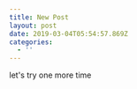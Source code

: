 ```yaml
---
title: New Post
layout: post
date: 2019-03-04T05:54:57.869Z
categories:
  - ''
---
```

let's try one more time
